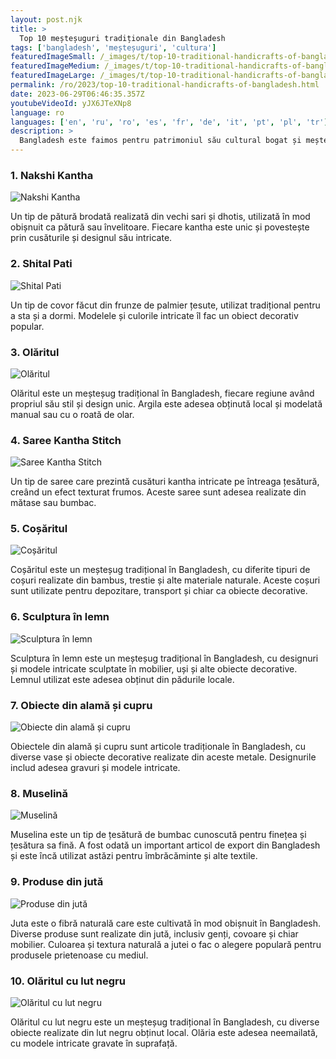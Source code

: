 ```yaml
---
layout: post.njk
title: >
  Top 10 meșteșuguri tradiționale din Bangladesh
tags: ['bangladesh', 'meșteșuguri', 'cultura']
featuredImageSmall: /_images/t/top-10-traditional-handicrafts-of-bangladesh-cover-ro-small.webp
featuredImageMedium: /_images/t/top-10-traditional-handicrafts-of-bangladesh-cover-ro-medium.webp
featuredImageLarge: /_images/t/top-10-traditional-handicrafts-of-bangladesh-cover-ro-large.webp
permalink: /ro/2023/top-10-traditional-handicrafts-of-bangladesh.html
date: 2023-06-29T06:46:35.357Z
youtubeVideoId: yJX6JTeXNp8
language: ro
languages: ['en', 'ru', 'ro', 'es', 'fr', 'de', 'it', 'pt', 'pl', 'tr']
description: >
  Bangladesh este faimos pentru patrimoniul său cultural bogat și meșteșugurile tradiționale. Iată cele mai unice și frumoase 10 meșteșuguri care sunt încă practicate în Bangladesh astăzi.
---
```


### 1. Nakshi Kantha

![Nakshi Kantha](/_images/2/25896fe48a72e1715a474e76ca652a7a-medium.webp)

Un tip de pătură brodată realizată din vechi sari și dhotis, utilizată în mod obișnuit ca pătură sau învelitoare. Fiecare kantha este unic și povestește prin cusăturile și designul său intricate.

### 2. Shital Pati

![Shital Pati](/_images/a/aa8a9d45e5bb9303b7967e54ae33e66e-medium.webp)

Un tip de covor făcut din frunze de palmier țesute, utilizat tradițional pentru a sta și a dormi. Modelele și culorile intricate îl fac un obiect decorativ popular.

### 3. Olăritul

![Olăritul](/_images/1/1ed2ed47313dc279cd29aa11f554d3db-medium.webp)

Olăritul este un meșteșug tradițional în Bangladesh, fiecare regiune având propriul său stil și design unic. Argila este adesea obținută local și modelată manual sau cu o roată de olar.

### 4. Saree Kantha Stitch

![Saree Kantha Stitch](/_images/9/965a6ecfaa996ce2b2cb14a9279c3e2a-medium.webp)

Un tip de saree care prezintă cusături kantha intricate pe întreaga țesătură, creând un efect texturat frumos. Aceste saree sunt adesea realizate din mătase sau bumbac.

### 5. Coșăritul

![Coșăritul](/_images/c/cf6d581e6c0ca9be540773131f344815-medium.webp)

Coșăritul este un meșteșug tradițional în Bangladesh, cu diferite tipuri de coșuri realizate din bambus, trestie și alte materiale naturale. Aceste coșuri sunt utilizate pentru depozitare, transport și chiar ca obiecte decorative.

### 6. Sculptura în lemn

![Sculptura în lemn](/_images/e/ee6ff41b7a300f536db5dfd40fc29fd4-medium.webp)

Sculptura în lemn este un meșteșug tradițional în Bangladesh, cu designuri și modele intricate sculptate în mobilier, uși și alte obiecte decorative. Lemnul utilizat este adesea obținut din pădurile locale.

### 7. Obiecte din alamă și cupru

![Obiecte din alamă și cupru](/_images/0/0d1d8ac49dce83b021c8ef16a3cc09e2-medium.webp)

Obiectele din alamă și cupru sunt articole tradiționale în Bangladesh, cu diverse vase și obiecte decorative realizate din aceste metale. Designurile includ adesea gravuri și modele intricate.

### 8. Muselină

![Muselină](/_images/5/5b8b02d9f2834d3f8be6822a7284efc1-medium.webp)

Muselina este un tip de țesătură de bumbac cunoscută pentru finețea și țesătura sa fină. A fost odată un important articol de export din Bangladesh și este încă utilizat astăzi pentru îmbrăcăminte și alte textile.

### 9. Produse din jută

![Produse din jută](/_images/9/91d716b011bdc9f855a49d9c548aeed3-medium.webp)

Juta este o fibră naturală care este cultivată în mod obișnuit în Bangladesh. Diverse produse sunt realizate din jută, inclusiv genți, covoare și chiar mobilier. Culoarea și textura naturală a jutei o fac o alegere populară pentru produsele prietenoase cu mediul.

### 10. Olăritul cu lut negru

![Olăritul cu lut negru](/_images/8/81d338e27b9fa00a89029b4fbf67e812-medium.webp)

Olăritul cu lut negru este un meșteșug tradițional în Bangladesh, cu diverse obiecte realizate din lut negru obținut local. Olăria este adesea neemailată, cu modele intricate gravate în suprafață.

